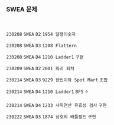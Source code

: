 <h3> SWEA 문제 </h3>
<br>

`230208` `SWEA` `D2` `1954 달팽이숫자`

`230208` `SWEA` `D3` `1208 Flattern`

`230208` `SWEA` `D4` `1210 Ladder1` `구현`

`230209` `SWEA` `D2` `2001 파리 퇴치`

`230214` `SWEA` `D3` `9229 한빈이와 Spot Mart` `조합`

`230214` `SWEA` `D4` `1210 Ladder1` `BFS` ⭐  

`230214` `SWEA` `D4` `1233 사칙연산 유효성 검사` `구현`

`230222` `SWEA` `D3` `1874 상호의 배틀필드` `구현`